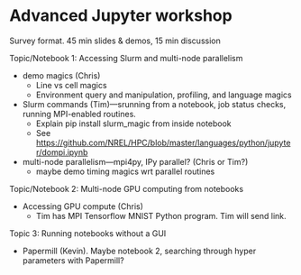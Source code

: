 # Advanced Jupyter workshop

Survey format. 45 min slides & demos, 15 min discussion

Topic/Notebook 1: Accessing Slurm and multi-node parallelism

* demo magics (Chris)
	* Line vs cell magics
	* Environment query and manipulation, profiling, and language magics
* Slurm commands (Tim)—srunning from a notebook, job status checks, running MPI-enabled routines. 
	* Explain pip install slurm_magic from inside notebook
	* See https://github.com/NREL/HPC/blob/master/languages/python/jupyter/dompi.ipynb
* multi-node parallelism—mpi4py, IPy parallel? (Chris or Tim?)
	* maybe demo timing magics wrt parallel routines

Topic/Notebook 2: Multi-node GPU computing from notebooks

* Accessing GPU compute (Chris)
	* Tim has MPI Tensorflow MNIST Python program. Tim will send link.

Topic 3: Running notebooks without a GUI
* Papermill (Kevin). Maybe notebook 2, searching through hyper parameters with Papermill?
